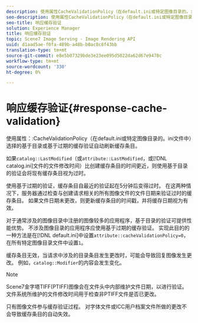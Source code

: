 ```yaml
---
description: 使用属性CacheValidationPolicy（在default.ini或特定图像目录的。ini文件中）选择的基于目录或基于过期的缓存验证自动刷新缓存条目。
seo-description: 使用属性CacheValidationPolicy（在default.ini或特定图像目录的。ini文件中）选择的基于目录或基于过期的缓存验证自动刷新缓存条目。
seo-title: 响应缓存验证
solution: Experience Manager
title: 响应缓存验证
topic: Scene7 Image Serving - Image Rendering API
uuid: d1aad5ae-f0fa-489b-a48b-b0ac8c8f43bb
translation-type: tm+mt
source-git-commit: e8e5b07329bde3e23ee095d5022da62d67e9478c
workflow-type: tm+mt
source-wordcount: '330'
ht-degree: 0%

---
```



# 响应缓存验证{#response-cache-validation}

使用属性：:CacheValidationPolicy（在default.ini或特定图像目录的。ini文件中）选择的基于目录或基于过期的缓存验证自动刷新缓存条目。

如果`catalog::LastModified`（或`attribute::LastModified`，或[!DNL catalog.ini]文件的文件修改时间）比创建缓存条目的时间更近，则使用基于目录的验证会将现有缓存条目视为过时。

使用基于过期的验证，缓存条目自最近的验证起在5分钟后变得过时。 在这两种情况下，服务器通过检查与创建请求相关的所有图像文件的文件日期来验证过时的缓存条目。 如果文件日期未更改，则更新缓存条目的时间戳，并将缓存日期视为有效。

对于通常涉及的图像目录中注册的图像较多的应用程序，基于目录的验证可提供性能优势。 不涉及图像目录的应用程序应使用基于过期的缓存验证。 实现此目的的一种方法是在[!DNL default.ini]中设置`attribute::cacheValidationPolicy=0`，在所有特定图像目录文件中设置`1`。

缓存条目无效，当请求中涉及的目录条目发生更改时，可能会导致回复图像发生更改。 例如，`catalog::Modifier`的内容会发生变化。

>[!NOTE]
>
>Scene7金字塔TIFF(PTIFF)图像会在文件头中内部维护文件日期，以进行验证。 文件系统所维护的文件修改时间用于检查非PTIFF文件是否已更改。

只有图像文件参与缓存验证过程。 对字体文件或ICC用户档案文件所做的更改不会导致缓存条目的自动失效。
